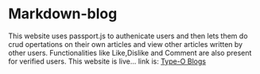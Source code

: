 # Markdown-blog
This website uses passport.js to authenicate users and then lets them do crud opertations on their own articles and view other articles written by other users. Functionalities like Like,Dislike and Comment are also present for verified users. This website is live... link is: <a href="http://type-o-blogs.herokuapp.com"> Type-O Blogs </a>
